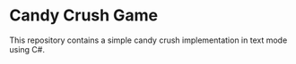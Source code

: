 # Candy Crush Game
This repository contains a simple candy crush implementation in text mode using C#.
